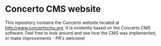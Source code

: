 Concerto CMS website
========================

This repository contains the Concerto website located at http://www.concertocms.org. It is evidently based on the Concerto CMS software. Feel free to look around and see how the CMS was implemented, or make improvements - PR's welcome!
